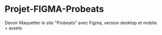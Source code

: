 # Projet-FIGMA-Probeats
Devoir Maquetter le site "Probeats" avec Figma, version desktop et mobile + assets
